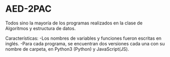 # AED-2PAC
Todos sino la mayoría de los programas realizados en la clase de Algoritmos y estructura de datos.

Características:
-Los nombres de variables y funciones fueron escritas en inglés.
-Para cada programa, se encuentran dos versiones cada una con su nombre de carpeta, en Python3 (Python) y JavaScript(JS).
